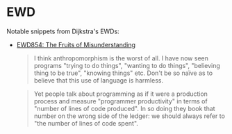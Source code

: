 EWD
===

Notable snippets from Dijkstra's EWDs:

 * [EWD854: The Fruits of Misunderstanding][ewd854]

   > I think anthropomorphism is the worst of all. I have now seen programs
   > "trying to do things", "wanting to do things", "believing thing to be
   > true", "knowing things" etc. Don't be so naïve as to believe that this
   > use of language is harmless.

   > Yet people talk about programming as if it were a production process and
   > measure "programmer productivity" in terms of "number of lines of code
   > produced". In so doing they book that number on the wrong side of the
   > ledger: we should always refer to "the number of lines of code spent".
 
[ewd854]:  https://www.cs.utexas.edu/users/EWD/transcriptions/EWD08xx/EWD854.html
[ewd854p]: https://www.cs.utexas.edu/users/EWD/ewd08xx/EWD854.PDF 
